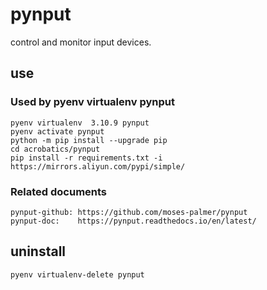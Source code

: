 # pynput

control and monitor input devices.

## use

### Used by pyenv virtualenv pynput

    pyenv virtualenv  3.10.9 pynput
    pyenv activate pynput
    python -m pip install --upgrade pip
    cd acrobatics/pynput
    pip install -r requirements.txt -i https://mirrors.aliyun.com/pypi/simple/

### Related documents

    pynput-github: https://github.com/moses-palmer/pynput
    pynput-doc:    https://pynput.readthedocs.io/en/latest/

## uninstall

    pyenv virtualenv-delete pynput
